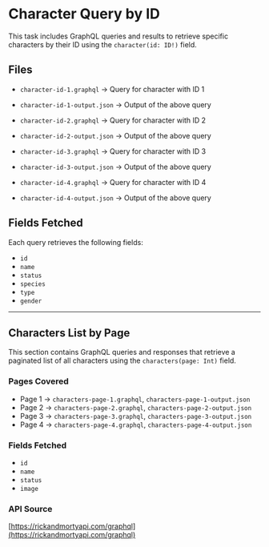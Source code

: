 # Character Query by ID

This task includes GraphQL queries and results to retrieve specific characters by their ID using the `character(id: ID!)` field.

## Files

- `character-id-1.graphql` → Query for character with ID 1
- `character-id-1-output.json` → Output of the above query

- `character-id-2.graphql` → Query for character with ID 2
- `character-id-2-output.json` → Output of the above query

- `character-id-3.graphql` → Query for character with ID 3
- `character-id-3-output.json` → Output of the above query

- `character-id-4.graphql` → Query for character with ID 4
- `character-id-4-output.json` → Output of the above query

## Fields Fetched

Each query retrieves the following fields:

- `id`
- `name`
- `status`
- `species`
- `type`
- `gender`
---

## Characters List by Page

This section contains GraphQL queries and responses that retrieve a paginated list of all characters using the `characters(page: Int)` field.

### Pages Covered
- Page 1 → `characters-page-1.graphql`, `characters-page-1-output.json`
- Page 2 → `characters-page-2.graphql`, `characters-page-2-output.json`
- Page 3 → `characters-page-3.graphql`, `characters-page-3-output.json`
- Page 4 → `characters-page-4.graphql`, `characters-page-4-output.json`

### Fields Fetched
- `id`
- `name`
- `status`
- `image`

### API Source
[https://rickandmortyapi.com/graphql](https://rickandmortyapi.com/graphql)
